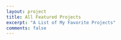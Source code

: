 ```yaml
---
layout: project
title: All Featured Projects
excerpt: "A List of My Favorite Projects"
comments: false
---
```

